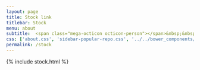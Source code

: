 ```yaml
---
layout: page
title: Stock link
titlebar: Stock
menu: about
subtitle:  <span class="mega-octicon octicon-person"></span>&nbsp;&nbsp; I am a programmer         
css: ['about.css', 'sidebar-popular-repo.css', '../../bower_components/flag-icon-css/css/flag-icon.min.css']
permalink: /stock
---
```


{% include stock.html %}


